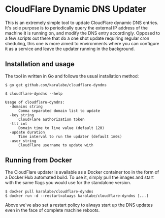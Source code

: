 # CloudFlare Dynamic DNS Updater

This is an extremely simple tool to update CloudFlare dynamic DNS entries. It's
sole purpose is to periodically query the external IP address of the machine it
is running on, and modify the DNS entry accordingly. Opposed to a few scripts
out there that do a one shot update requiring regular cron sheduling, this one
is more aimed to environments where you can configure it as a service and leave
the updater running in the background.

## Installation and usage

The tool in written in Go and follows the usual installation method:

```
$ go get github.com/karalabe/cloudflare-dyndns
```

```
$ cloudflare-dyndns --help

Usage of cloudflare-dyndns:
  -domains string
      Comma separated domain list to update
  -key string
      CloudFlare authorization token
  -ttl int
      Domain time to live value (default 120)
  -update duration
      Time interval to run the updater (default 1m0s)
  -user string
      CloudFlare username to update with
```

## Running from Docker

The CloudFlare updater is available as a Docker container too in the form of a
Docker Hub automated build. To use it, simply pull the images and start with the
same flags you would use for the standalone version.

```
$ docker pull karalabe/cloudflare-dyndns
$ docker run -d --restart=always karalabe/cloudflare-dyndns [...]
```

Above we've also set a restart policy to always start up the DNS updates even in
the face of complete machine reboots.
